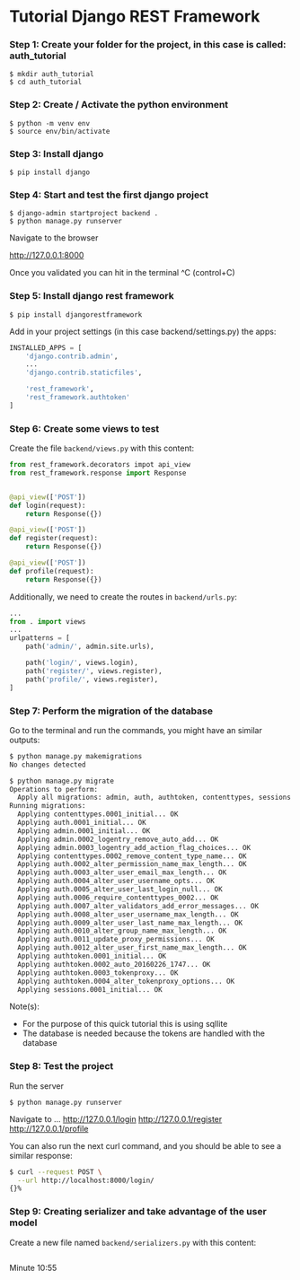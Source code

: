 # Tutorial Django REST Framework


### Step 1: Create your folder for the project, in this case is called: auth_tutorial 

```
$ mkdir auth_tutorial
$ cd auth_tutorial
```

### Step 2: Create / Activate the python environment

```
$ python -m venv env
$ source env/bin/activate
```

### Step 3: Install django

```
$ pip install django
```

### Step 4: Start and test the first django project

```
$ django-admin startproject backend .
$ python manage.py runserver
```

Navigate to the browser

http://127.0.0.1:8000 

Once you validated you can hit in the terminal ^C (control+C)


### Step 5: Install django rest framework

```
$ pip install djangorestframework
```

Add in your project settings (in this case backend/settings.py) the apps:

```python
INSTALLED_APPS = [
    'django.contrib.admin',
    ...
    'django.contrib.staticfiles',

    'rest_framework',
    'rest_framework.authtoken'
]
```

### Step 6: Create some views to test

Create the file `backend/views.py` with this content:

```python
from rest_framework.decorators impot api_view
from rest_framework.response import Response


@api_view(['POST'])
def login(request):
	return Response({})

@api_view(['POST'])
def register(request):
	return Response({})

@api_view(['POST'])
def profile(request):
	return Response({})

```

Additionally, we need to create the routes in `backend/urls.py`:

```python
...
from . import views
...
urlpatterns = [
    path('admin/', admin.site.urls),

    path('login/', views.login),
    path('register/', views.register),
    path('profile/', views.register),
]
```

### Step 7: Perform the migration of the database

Go to the terminal and run the commands, you might have an similar outputs:
```bash
$ python manage.py makemigrations
No changes detected

$ python manage.py migrate
Operations to perform:
  Apply all migrations: admin, auth, authtoken, contenttypes, sessions
Running migrations:
  Applying contenttypes.0001_initial... OK
  Applying auth.0001_initial... OK
  Applying admin.0001_initial... OK
  Applying admin.0002_logentry_remove_auto_add... OK
  Applying admin.0003_logentry_add_action_flag_choices... OK
  Applying contenttypes.0002_remove_content_type_name... OK
  Applying auth.0002_alter_permission_name_max_length... OK
  Applying auth.0003_alter_user_email_max_length... OK
  Applying auth.0004_alter_user_username_opts... OK
  Applying auth.0005_alter_user_last_login_null... OK
  Applying auth.0006_require_contenttypes_0002... OK
  Applying auth.0007_alter_validators_add_error_messages... OK
  Applying auth.0008_alter_user_username_max_length... OK
  Applying auth.0009_alter_user_last_name_max_length... OK
  Applying auth.0010_alter_group_name_max_length... OK
  Applying auth.0011_update_proxy_permissions... OK
  Applying auth.0012_alter_user_first_name_max_length... OK
  Applying authtoken.0001_initial... OK
  Applying authtoken.0002_auto_20160226_1747... OK
  Applying authtoken.0003_tokenproxy... OK
  Applying authtoken.0004_alter_tokenproxy_options... OK
  Applying sessions.0001_initial... OK
```

Note(s):
- For the purpose of this quick tutorial this is using sqllite
- The database is needed because the tokens are handled with the database


### Step 8: Test the project

Run the server 
```
$ python manage.py runserver 
```

Navigate to ...
http://127.0.0.1/login
http://127.0.0.1/register
http://127.0.0.1/profile


You can also run the next curl command, and you should be able to see a similar response:
```bash
$ curl --request POST \
  --url http://localhost:8000/login/
{}%
```


### Step 9: Creating serializer and take advantage of the user model

Create a new file named `backend/serializers.py` with this content:

```python

```

Minute 10:55





